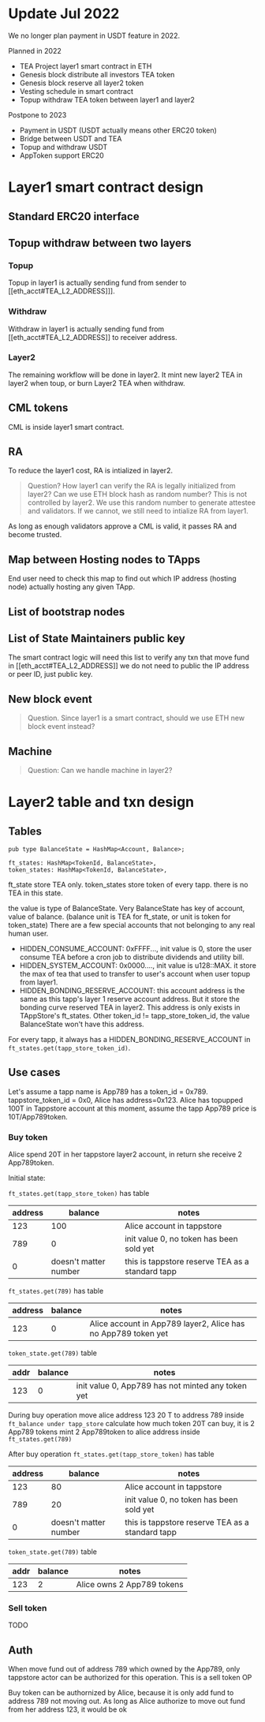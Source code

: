 # Update Jul 2022
We no longer plan payment in USDT feature in 2022.

Planned in 2022
- TEA Project layer1 smart contract in ETH
- Genesis block distribute all investors TEA token
- Genesis block reserve all layer2 token
- Vesting schedule in smart contract
- Topup withdraw TEA token between layer1 and layer2

Postpone to 2023
- Payment in  USDT (USDT actually means other ERC20 token)
- Bridge between USDT and TEA
- Topup and withdraw USDT
- AppToken support ERC20

# Layer1 smart contract design
## Standard ERC20 interface
## Topup withdraw between two layers
### Topup
Topup in layer1 is actually sending fund from sender to [[eth_acct#TEA_L2_ADDRESS]]]. 
### Withdraw
Withdraw in layer1 is actually sending fund from [[eth_acct#TEA_L2_ADDRESS]] to receiver address.

### Layer2
The remaining workflow will be done in layer2. It mint new layer2 TEA in layer2 when toup, or burn Layer2 TEA when withdraw.

## CML tokens
CML is inside layer1 smart contract.

## RA
To reduce the layer1 cost, RA is intialized in layer2. 
> Question? How layer1 can verify the RA is legally initialized from layer2? Can we use ETH block hash as random number? This is not controlled by layer2. We use this random number to generate attestee and validators.  If we cannot, we still need to intialize RA from layer1.

As long as enough validators approve a CML is valid, it passes RA and become trusted.

## Map between Hosting nodes to TApps
End user need to check this map to find out which IP address (hosting node) actually hosting any given TApp.

## List of bootstrap nodes

## List of State Maintainers public key
The smart contract logic will need this list to verify any txn that move fund in [[eth_acct#TEA_L2_ADDRESS]]
we do not need to public the IP address or peer ID, just public key.

## New block event
> Question. Since layer1 is a smart contract, should we use ETH new block event instead?

## Machine
> Question: Can we handle machine in layer2?
# Layer2 table and txn design


## Tables
```
pub type BalanceState = HashMap<Account, Balance>;

ft_states: HashMap<TokenId, BalanceState>,
token_states: HashMap<TokenId, BalanceState>,
```

ft_state store TEA only. 
token_states store token of every tapp. there is no TEA in this state.

the value is type of BalanceState. Very BalanceState has key of account, value of balance. (balance unit is TEA for ft_state, or unit is token for token_state)
There are a few special accounts that not belonging to any real human user.
- HIDDEN_CONSUME_ACCOUNT: 0xFFFF..., init value is 0, store the user consume TEA before a cron job to distribute dividends and utility bill.
- HIDDEN_SYSTEM_ACCOUNT: 0x0000...., init value is u128::MAX. it store the max of tea that used to transfer to user's account when user topup from layer1.
- HIDDEN_BONDING_RESERVE_ACCOUNT: this account address is the same as this tapp's layer 1 reserve account address. But it store the bonding curve reserved TEA in layer2. This address is only exists in TAppStore's ft_states. Other token_id != tapp_store_token_id, the value BalanceState won't have this address. 

For every tapp, it always has a HIDDEN_BONDING_RESERVE_ACCOUNT in `ft_states.get(tapp_store_token_id)`.

##  Use cases
Let's assume a tapp name is App789 has a token_id = 0x789.
tappstore_token_id = 0x0,
Alice has address=0x123.
Alice has topupped 100T in Tappstore account
at this moment, assume the tapp App789 price is 10T/App789token.

### Buy token
Alice spend 20T in her tappstore layer2 account, in return she receive 2 App789token. 

Initial state:

`ft_states.get(tapp_store_token)` has table

| address | balance | notes |
| -------- |------- |------|
| 123 | 100 | Alice account in tappstore |
| 789 | 0 | init value 0, no token has been sold yet |
| 0 | doesn't matter number | this is tappstore reserve TEA as a standard tapp |

`ft_states.get(789)` has table 

| address | balance | notes |
| -------- |------- |------|
| 123 | 0 | Alice account in App789 layer2, Alice has no App789 token yet |

`token_state.get(789)` table

| addr | balance | notes |
| -------- |------- |------|
| 123 | 0 | init value 0, App789 has not minted any token yet |

During buy operation
move alice address 123 20 T to address 789 inside `ft_balance under tapp_store`
calculate how much token 20T can buy, it is 2 App789 tokens
mint 2 App789token to alice address inside `ft_states.get(789)`

After buy operation
`ft_states.get(tapp_store_token)` has table

| address | balance | notes |
| -------- |------- |------|
| 123 | 80 | Alice account in tappstore |
| 789 | 20| init value 0, no token has been sold yet |
| 0 | doesn't matter number | this is tappstore reserve TEA as a standard tapp |


`token_state.get(789)` table

| addr | balance | notes |
| -------- |------- |------|
| 123 | 2  | Alice owns 2 App789 tokens |

### Sell token
TODO

## Auth
When move fund out of address 789 which owned by the App789, only tappstore actor can be authorized for this operation. This is a sell token OP


Buy token can be authornized by Alice, because it is only add fund to address 789 not moving out. As long as Alice authorize to move out fund from her address 123, it would be ok


